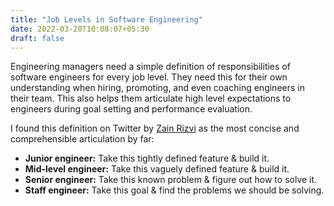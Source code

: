 ```yaml
---
title: "Job Levels in Software Engineering"
date: 2022-03-20T10:08:07+05:30
draft: false
---
```


Engineering managers need a simple definition of responsibilities of software engineers for every job level. They need this for their own understanding when hiring, promoting, and even coaching engineers in their team. This also helps them articulate high level expectations to engineers during goal setting and performance evaluation.

I found this definition on Twitter by [Zain Rizvi](https://lnkd.in/g2-kATad) as the most concise and comprehensible articulation by far:

- **Junior engineer:** Take this tightly defined feature & build it.
- **Mid-level engineer:** Take this vaguely defined feature & build it.
- **Senior engineer:** Take this known problem & figure out how to solve it.
- **Staff engineer:** Take this goal & find the problems we should be solving.
